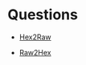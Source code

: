 # Questions

- [Hex2Raw](https://github.com/iammrdollar/picoctf-2017-write-up/blob/master/Level%201/REVERSE%20ENGINEERING/hex2raw.md)

- [Raw2Hex](https://github.com/iammrdollar/picoctf-2017-write-up/blob/master/Level%201/REVERSE%20ENGINEERING/raw2hex.md)
